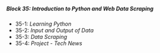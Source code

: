 ##### Block 35: Introduction to Python and Web Data Scraping
*  35-1: *Learning Python*
*  35-2: *Input and Output of Data*
*  35-3: *Data Scraping*
*  35-4: *Project - Tech News*